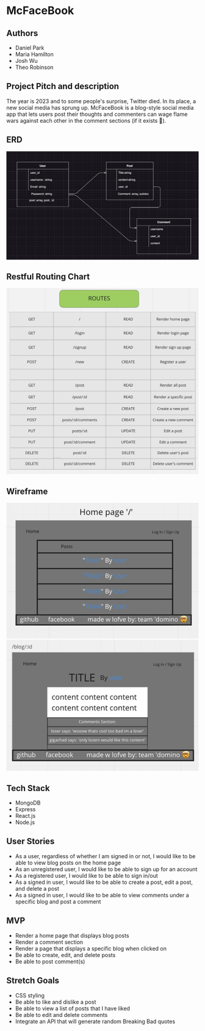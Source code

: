 # McFaceBook

## Authors
* Daniel Park 
* Maria Hamilton 
* Josh Wu
* Theo Robinson 

## Project Pitch and description 
The year is 2023 and to some people's surprise, Twitter died. In its place, a new social media has sprung up. McFaceBook is a blog-style social media app that lets users post their thoughts and commenters can wage flame wars against each other in the comment sections (if it exists 🤫). 

## ERD 
![Model](/screenshots/ERD.png)

## Restful Routing Chart 
![Model](/screenshots/routes.png)

## Wireframe 
![Model](/screenshots/homepage.png)
![Model](/screenshots/blog.png)

## Tech Stack
* MongoDB
* Express
* React.js
* Node.js 

## User Stories 
* As a user, regardless of whether I am signed in or not, I would like to be able to view blog posts on the home page 
* As an unregistered user, I would like to be able to sign up for an account
* As a registered user, I would like to be able to sign in/out
* As a signed in user, I would like to be able to create a post, edit a post, and delete a post
* As a signed in user, I would like to be able to view comments under a specific blog and post a comment 

 ## MVP 
 * Render a home page that displays blog posts 
 * Render a comment section 
 * Render a page that displays a specific blog when clicked on
 * Be able to create, edit, and delete posts 
 * Be able to post comment(s)

## Stretch Goals
* CSS styling
* Be able to like and dislike a post 
* Be able to view a list of posts that I have liked
* Be able to edit and delete comments
* Integrate an API that will generate random Breaking Bad quotes 